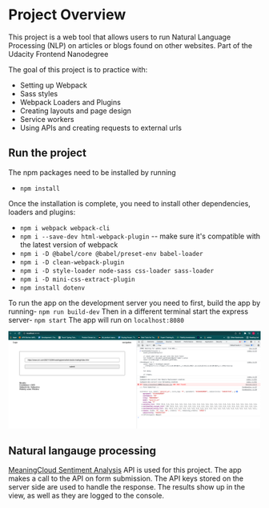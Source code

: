 # Project Overview 

This project is a web tool that allows users to run Natural Language Processing (NLP) on articles or blogs found on other websites.
Part of the Udacity Frontend Nanodegree


The goal of this project is to practice with:
- Setting up Webpack
- Sass styles
- Webpack Loaders and Plugins
- Creating layouts and page design
- Service workers
- Using APIs and creating requests to external urls

## Run the project 

The npm packages need to be installed by running
- `npm install`

Once the installation is complete, you need to install other dependencies, loaders and plugins: 
- `npm i webpack webpack-cli`
- `npm i --save-dev html-webpack-plugin` -- make sure it's compatible with the latest version of webpack
- `npm i -D @babel/core @babel/preset-env babel-loader`
- `npm i -D clean-webpack-plugin`
- `npm i -D style-loader node-sass css-loader sass-loader`
- `npm i -D mini-css-extract-plugin `
- `npm install dotenv`

To run the app on the development server you need to first, build the app by running-
`npm run build-dev`
Then in a different terminal start the express server-
`npm start`
The app will run on `localhost:8080`

![alt text](https://github.com/Sidarenka/udacity-news-artcile-project/blob/main/images/DevServer.png)

## Natural langauge processing 

[MeaningCloud Sentiment Analysis](https://www.meaningcloud.com/developer/sentiment-analysis) API is used for this project.
The app makes a call to the API on form submission. 
The API keys stored on the server side are used to handle the response.
The results show up in the view, as well as they are logged to the console.